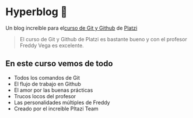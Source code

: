 # Hyperblog 💚

Un blog increíble para el[curso de Git y Github](https://platzi.com/cursos/git-github/ " curso de Git y Github") de [Platzi](https://platzi.com/ "Platzi")
> El curso de Git y Github de Platzi es bastante bueno y con el profesor Freddy Vega es excelente.

## En este curso vemos de todo

* Todos los comandos de Git
* El flujo de trabajo en Github
* El amor por las buenas prácticas
* Trucos locos del profesor
* Las personalidades múltiples de Freddy
* Creado por el increible Pltazi Team
